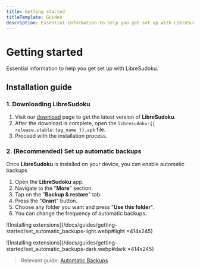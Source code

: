 ```yaml
---
title: Getting started
titleTemplate: Guides
description: Essential information to help you get set up with LibreSudoku.
---
```


<script setup lang="ts">
import { data as release } from "@theme/data/release.data"
</script>

# Getting started

Essential information to help you get set up with LibreSudoku.

## Installation guide

### 1. Downloading LibreSudoku

1. Visit our [download](/download/) page to get the latest version of **LibreSudoku**.
1. After the download is complete, open the `libresudoku-{{ release.stable.tag_name }}.apk` file.
1. Proceed with the installation process.

### 2. (Recommended) Set up automatic backups

Once **LibreSudoku** is installed on your device, you can enable automatic backups

1. Open the **LibreSudoku** app.
1. Navigate to the "**More**" section.
1. Tap on the "**Backup & restore**" tab.
1. Press the "**Grant**" button.
1. Choose any folder you want and press "**Use this folder**".
1. You can change the frequency of automatic backups.

![Installing extensions](/docs/guides/getting-started/set_automatic_backups-light.webp#light =414x245)

![Installing extensions](/docs/guides/getting-started/set_automatic_backups-dark.webp#dark =414x245)


> Relevant guide: [Automatic Backups](/docs/guides/automatic-backups)